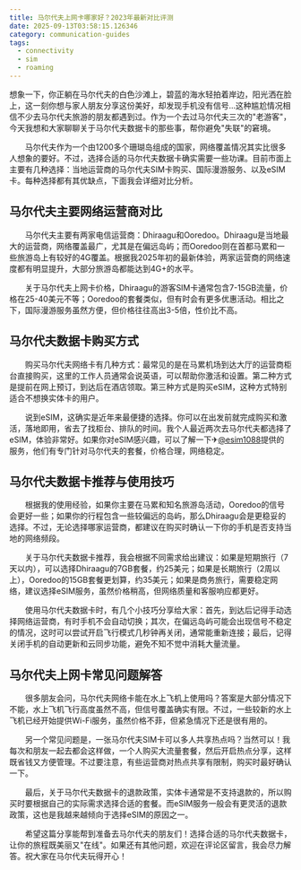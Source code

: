 ```yaml
---
title: 马尔代夫上网卡哪家好？2023年最新对比评测
date: 2025-09-13T03:58:15.126346
category: communication-guides
tags:
  - connectivity
  - sim
  - roaming
---
```


想象一下，你正躺在马尔代夫的白色沙滩上，碧蓝的海水轻拍着岸边，阳光洒在脸上，这一刻你想与家人朋友分享这份美好，却发现手机没有信号...这种尴尬情况相信不少去马尔代夫旅游的朋友都遇到过。作为一个去过马尔代夫三次的"老游客"，今天我想和大家聊聊关于马尔代夫数据卡的那些事，帮你避免"失联"的窘境。

　　马尔代夫作为一个由1200多个珊瑚岛组成的国家，网络覆盖情况其实比很多人想象的要好。不过，选择合适的马尔代夫数据卡确实需要一些功课。目前市面上主要有几种选择：当地运营商的马尔代夫SIM卡购买、国际漫游服务、以及eSIM卡。每种选择都有其优缺点，下面我会详细对比分析。

## 马尔代夫主要网络运营商对比

　　马尔代夫主要有两家电信运营商：Dhiraagu和Ooredoo。Dhiraagu是当地最大的运营商，网络覆盖最广，尤其是在偏远岛屿；而Ooredoo则在首都马累和一些旅游岛上有较好的4G覆盖。根据我2025年初的最新体验，两家运营商的网络速度都有明显提升，大部分旅游岛都能达到4G+的水平。

　　关于马尔代夫上网卡价格，Dhiraagu的游客SIM卡通常包含7-15GB流量，价格在25-40美元不等；Ooredoo的套餐类似，但有时会有更多优惠活动。相比之下，国际漫游服务虽然方便，但价格往往高出3-5倍，性价比不高。

## 马尔代夫数据卡购买方式

　　购买马尔代夫网络卡有几种方式：最常见的是在马累机场到达大厅的运营商柜台直接购买，这里的工作人员通常会说英语，可以帮助你激活和设置。第二种方式是提前在网上预订，到达后在酒店领取。第三种方式是购买eSIM，这种方式特别适合不想换实体卡的用户。

　　说到eSIM，这确实是近年来最便捷的选择。你可以在出发前就完成购买和激活，落地即用，省去了找柜台、排队的时间。我个人最近两次去马尔代夫都选择了eSIM，体验非常好。如果你对eSIM感兴趣，可以了解一下✈[@esim1088](https://t.me/s/esim1088)提供的服务，他们有专门针对马尔代夫的套餐，价格合理，网络稳定。

## 马尔代夫数据卡推荐与使用技巧

　　根据我的使用经验，如果你主要在马累和知名旅游岛活动，Ooredoo的信号会更好一些；如果你的行程包含一些较偏远的岛屿，那么Dhiraagu会是更稳妥的选择。不过，无论选择哪家运营商，都建议在购买时确认一下你的手机是否支持当地的网络频段。

　　关于马尔代夫数据卡推荐，我会根据不同需求给出建议：如果是短期旅行（7天以内），可以选择Dhiraagu的7GB套餐，约25美元；如果是长期旅行（2周以上），Ooredoo的15GB套餐更划算，约35美元；如果是商务旅行，需要稳定网络，建议选择eSIM服务，虽然价格稍高，但网络质量和客服响应都更好。

　　使用马尔代夫数据卡时，有几个小技巧分享给大家：首先，到达后记得手动选择网络运营商，有时手机不会自动切换；其次，在偏远岛屿可能会出现信号不稳定的情况，这时可以尝试开启飞行模式几秒钟再关闭，通常能重新连接；最后，记得关闭手机的自动更新和云同步功能，避免不知不觉中消耗大量流量。

## 马尔代夫上网卡常见问题解答

　　很多朋友会问，马尔代夫网络卡能在水上飞机上使用吗？答案是大部分情况下不能，水上飞机飞行高度虽然不高，但信号覆盖确实有限。不过，一些较新的水上飞机已经开始提供Wi-Fi服务，虽然价格不菲，但紧急情况下还是很有用的。

　　另一个常见问题是，一张马尔代夫SIM卡可以多人共享热点吗？当然可以！我每次和朋友一起去都会这样做，一个人购买大流量套餐，然后开启热点分享，这样既省钱又方便管理。不过要注意，有些运营商对热点共享有限制，购买时最好确认一下。

　　最后，关于马尔代夫数据卡的退款政策，实体卡通常是不支持退款的，所以购买时要根据自己的实际需求选择合适的套餐。而eSIM服务一般会有更灵活的退款政策，这也是我越来越倾向于选择eSIM的原因之一。

　　希望这篇分享能帮到准备去马尔代夫的朋友们！选择合适的马尔代夫数据卡，让你的旅程既美丽又"在线"。如果还有其他问题，欢迎在评论区留言，我会尽力解答。祝大家在马尔代夫玩得开心！